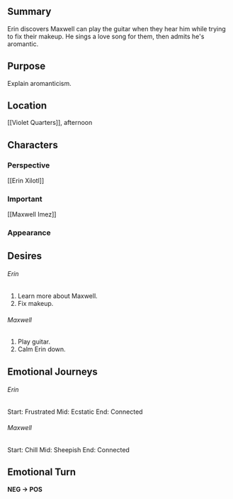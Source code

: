 ## Summary
Erin discovers Maxwell can play the guitar when they hear him while trying to fix their makeup. He sings a love song for them, then admits he's aromantic.
## Purpose
Explain aromanticism.
## Location
[[Violet Quarters]], afternoon
## Characters 
### Perspective
[[Erin Xilotl]]
### Important
[[Maxwell Imez]]
### Appearance
## Desires
###### Erin
1. Learn more about Maxwell.
2. Fix makeup.
###### Maxwell
1. Play guitar.
2. Calm Erin down.
## Emotional Journeys
###### Erin
Start: Frustrated
Mid: Ecstatic
End: Connected
###### Maxwell
Start: Chill
Mid: Sheepish
End: Connected
## Emotional Turn
**NEG -> POS**